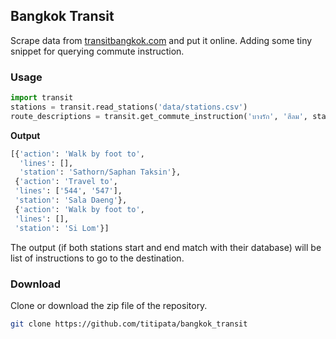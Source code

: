 ## Bangkok Transit

Scrape data from [transitbangkok.com](http://www.transitbangkok.com/) and put it online. Adding some tiny snippet for querying commute instruction.

### Usage

```python
import transit
stations = transit.read_stations('data/stations.csv')
route_descriptions = transit.get_commute_instruction('บางรัก', 'สีลม', stations) # return route instruction
```

**Output**

```python
[{'action': 'Walk by foot to',
  'lines': [],
  'station': 'Sathorn/Saphan Taksin'},
 {'action': 'Travel to',
 'lines': ['544', '547'],
 'station': 'Sala Daeng'},
 {'action': 'Walk by foot to',
 'lines': [],
 'station': 'Si Lom'}]
```

The output (if both stations start and end match with their database)
will be list of instructions to go to the destination.

### Download

Clone or download the zip file of the repository.

```bash
git clone https://github.com/titipata/bangkok_transit
```
